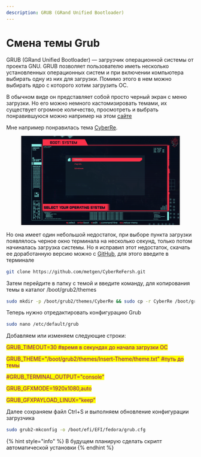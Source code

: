 ```yaml
---
description: GRUB (GRand Unified Bootloader)
---
```


# Смена темы Grub

GRUB (GRand Unified Bootloader) — загрузчик операционной системы от проекта GNU. GRUB позволяет пользователю иметь несколько установленных операционных систем и при включении компьютера выбирать одну из них для загрузки. Помимо этого в нем можно выбирать ядро с которого хотим загрузить ОС.

В обычном виде он представляет собой просто черный экран с меню загрузки. Но его можно немного кастомизировать темами, их существует огромное количество, просмотреть и выбрать понравившуюся можно например на этом [сайте](https://www.gnome-look.org/browse?cat=109\&ord=latest)

Мне например понравилась тема [CyberRe](https://www.gnome-look.org/p/1420727).

<figure><img src="../../../.gitbook/assets/cyberre.png" alt=""><figcaption></figcaption></figure>

Но она имеет один небольшой недостаток, при выборе пункта загрузки появлялось черное окно терминала на несколько секунд, только потом начиналась загрузка системы. Но я исправил этот недостаток, скачать ее доработанную версию можно с [GitHub](https://github.com/metgen/CyberReFersh), для этого введите в терминале

```bash
git clone https://github.com/metgen/CyberReFersh.git
```

Затем перейдите в папку с темой и введите команду, для копирования темы в каталог /boot/grub2/themes

```bash
sudo mkdir -p /boot/grub2/themes/CyberRe && sudo cp -r CyberRe /boot/grub2/themes
```

Теперь нужно отредактировать конфигурацию Grub

```bash
sudo nano /etc/default/grub
```

Добавляем или изменяем следующие строки:

<mark style="color:purple;">GRUB\_TIMEOUT=30 #время в секундах до начала загрузки ОС</mark>

<mark style="color:purple;">GRUB\_THEME="/boot/grub2/themes/Insert-Theme/theme.txt" #путь до темы</mark>

<mark style="color:purple;">#GRUB\_TERMINAL\_OUTPUT="console"</mark>

<mark style="color:purple;">GRUB\_GFXMODE=1920x1080,auto</mark>

<mark style="color:purple;">GRUB\_GFXPAYLOAD\_LINUX="keep"</mark>

Далее сохраняем файл Ctrl+S и выполняем обновление конфигурации загрузчика

```bash
sudo grub2-mkconfig -o /boot/efi/EFI/fedora/grub.cfg
```

{% hint style="info" %}
В будущем планирую сделать скрипт автоматической установки
{% endhint %}
